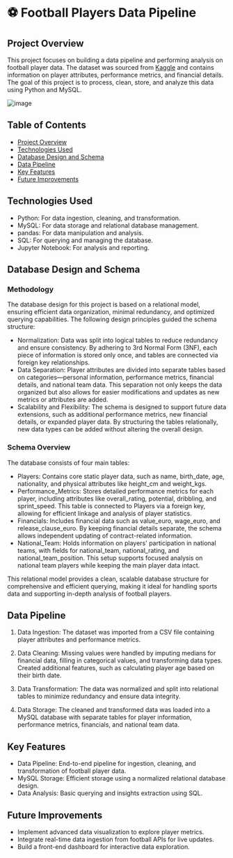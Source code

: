 # ⚽️ Football Players Data Pipeline

## Project Overview
This project focuses on building a data pipeline and performing analysis on football player data. The dataset was sourced from [Kaggle](https://www.kaggle.com/datasets/maso0dahmed/football-players-data) and contains information on player attributes, performance metrics, and financial details. The goal of this project is to process, clean, store, and analyze this data using Python and MySQL.

![image](<img width="658" alt="Screenshot 2024-10-25 at 15 29 30" src="https://github.com/user-attachments/assets/1e2c5a12-5dcc-42b9-a430-51bc2bd99d67">)
## Table of Contents
- [Project Overview](#project-overview)
- [Technologies Used](#technologies-used)
- [Database Design and Schema](#database-design-and-schema)
- [Data Pipeline](#data-pipeline)
- [Key Features](#key-features)
- [Future Improvements](#future-improvements)

## Technologies Used
- Python: For data ingestion, cleaning, and transformation.
- MySQL: For data storage and relational database management.
- pandas: For data manipulation and analysis.
- SQL: For querying and managing the database.
- Jupyter Notebook: For analysis and reporting.


## Database Design and Schema
### Methodology
The database design for this project is based on a relational model, ensuring efficient data organization, minimal redundancy, and optimized querying capabilities. The following design principles guided the schema structure:
- Normalization: Data was split into logical tables to reduce redundancy and ensure consistency. By adhering to 3rd Normal Form (3NF), each piece of information is stored only once, and tables are connected via foreign key relationships.
- Data Separation: Player attributes are divided into separate tables based on categories—personal information, performance metrics, financial details, and national team data. This separation not only keeps the data organized but also allows for easier modifications and updates as new metrics or attributes are added.
- Scalability and Flexibility: The schema is designed to support future data extensions, such as additional performance metrics, new financial details, or expanded player data. By structuring the tables relationally, new data types can be added without altering the overall design.

### Schema Overview
The database consists of four main tables:
- Players: Contains core static player data, such as name, birth_date, age, nationality, and physical attributes like height_cm and weight_kgs.
- Performance_Metrics: Stores detailed performance metrics for each player, including attributes like overall_rating, potential, dribbling, and sprint_speed. This table is connected to Players via a foreign key, allowing for efficient linkage and analysis of player statistics.
- Financials: Includes financial data such as value_euro, wage_euro, and release_clause_euro. By keeping financial details separate, the schema allows independent updating of contract-related information.
- National_Team: Holds information on players' participation in national teams, with fields for national_team, national_rating, and national_team_position. This setup supports focused analysis on national team players while keeping the main player data intact.

This relational model provides a clean, scalable database structure for comprehensive and efficient querying, making it ideal for handling sports data and supporting in-depth analysis of football players.

## Data Pipeline
1. Data Ingestion:
The dataset was imported from a CSV file containing player attributes and performance metrics.

2. Data Cleaning:
Missing values were handled by imputing medians for financial data, filling in categorical values, and transforming data types.
Created additional features, such as calculating player age based on their birth date.

3. Data Transformation:
The data was normalized and split into relational tables to minimize redundancy and ensure data integrity.

4. Data Storage:
The cleaned and transformed data was loaded into a MySQL database with separate tables for player information, performance metrics, financials, and national team data.

## Key Features 
- Data Pipeline: End-to-end pipeline for ingestion, cleaning, and transformation of football player data.
- MySQL Storage: Efficient storage using a normalized relational database design.
- Data Analysis: Basic querying and insights extraction using SQL.

## Future Improvements
- Implement advanced data visualization to explore player metrics.
- Integrate real-time data ingestion from football APIs for live updates.
- Build a front-end dashboard for interactive data exploration.

